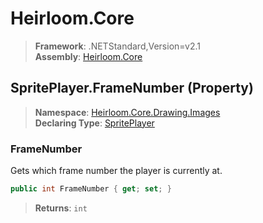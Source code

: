 # Heirloom.Core

> **Framework**: .NETStandard,Version=v2.1  
> **Assembly**: [Heirloom.Core][0]

## SpritePlayer.FrameNumber (Property)

> **Namespace**: [Heirloom.Core.Drawing.Images][0]  
> **Declaring Type**: [SpritePlayer][1]

### FrameNumber

Gets which frame number the player is currently at.

```cs
public int FrameNumber { get; set; }
```

> **Returns**: `int`

[0]: ../../../Heirloom.Core.md
[1]: ../SpritePlayer.md
